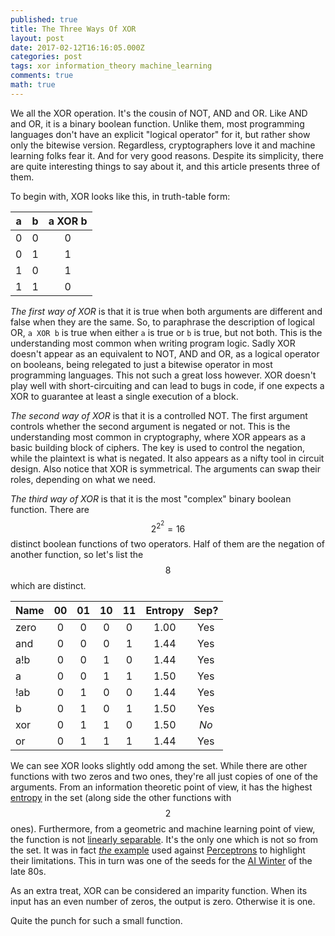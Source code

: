 ```yaml
---
published: true
title: The Three Ways Of XOR
layout: post
date: 2017-02-12T16:16:05.000Z
categories: post
tags: xor information_theory machine_learning
comments: true
math: true
---
```

We all the XOR operation. It's the cousin of NOT, AND and OR. Like AND and OR, it is a binary boolean function. Unlike them, most programming languages don't have an explicit "logical operator" for it, but rather show only the bitewise version. Regardless, cryptographers love it and machine learning folks fear it. And for very good reasons. Despite its simplicity, there are quite interesting things to say about it, and this article presents three of them.

To begin with, XOR looks like this, in truth-table form:

| a   | b   | a XOR b |
|:---:|:---:|:-------:|
|  0  |  0  |  0      |
|  0  |  1  |  1      |
|  1  |  0  |  1      |
|  1  |  1  |  0      |

_The first way of XOR_ is that it is true when both arguments are different and false when they are the same. So, to paraphrase the description of logical OR, `a XOR b` is true when either `a` is true or `b` is true, but not both. This is the understanding most common when writing program logic. Sadly XOR doesn't appear as an equivalent to NOT, AND and OR, as a logical operator on booleans, being relegated to just a bitewise operator in most programming languages. This not such a great loss however. XOR doesn't play well with short-circuiting and can lead to bugs in code, if one expects a XOR to guarantee at least a single execution of a block.

_The second way of XOR_ is that it is a controlled NOT. The first argument controls whether the second argument is negated or not. This is the understanding most common in cryptography, where XOR appears as a basic building block of ciphers. The key is used to control the negation, while the plaintext is what is negated. It also appears as a nifty tool in circuit design. Also notice that XOR is symmetrical. The arguments can swap their roles, depending on what we need.

_The third way of XOR_ is that it is the most "complex" binary boolean function. There are $$2^{2^{2}} = 16$$ distinct boolean functions of two operators. Half of them are the negation of another function, so let's list the $$8$$ which are distinct.

| Name | 00  | 01  | 10  | 11  | Entropy | Sep? |
|:-----|:---:|:---:|:---:|:---:|:-------:|:----:|
| zero |  0  |  0  |  0  |  0  | 1.00 | Yes |
| and  |  0  |  0  |  0  |  1  | 1.44 | Yes |
| a!b  |  0  |  0  |  1  |  0  | 1.44 | Yes |
| a    |  0  |  0  |  1  |  1  | 1.50 | Yes |
| !ab  |  0  |  1  |  0  |  0  | 1.44 | Yes |
| b    |  0  |  1  |  0  |  1  | 1.50 | Yes |
| xor  |  0  |  1  |  1  |  0  | 1.50 | _No_ |
| or   |  0  |  1  |  1  |  1  | 1.44 | Yes |

We can see XOR looks slightly odd among the set. While there are other functions with two zeros and two ones, they're all just copies of one of the arguments. From an information theoretic point of view, it has the highest [entropy](https://en.wikipedia.org/wiki/Entropy_(information_theory)) in the set (along side the other functions with $$2$$ ones). Furthermore, from a geometric and machine learning point of view, the function is not [linearly separable](https://en.wikipedia.org/wiki/Linear_separability). It's the only one which is not so from the set. It was in fact [_the_ example](http://www.ece.utep.edu/research/webfuzzy/docs/kk-thesis/kk-thesis-html/node19.html) used against [Perceptrons](https://en.wikipedia.org/wiki/Perceptron) to highlight their limitations. This in turn was one of the seeds for the [AI Winter](https://en.wikipedia.org/wiki/AI_winter) of the late 80s.

As an extra treat, XOR can be considered an imparity function. When its input has an even number of zeros, the output is zero. Otherwise it is one.

Quite the punch for such a small function.
